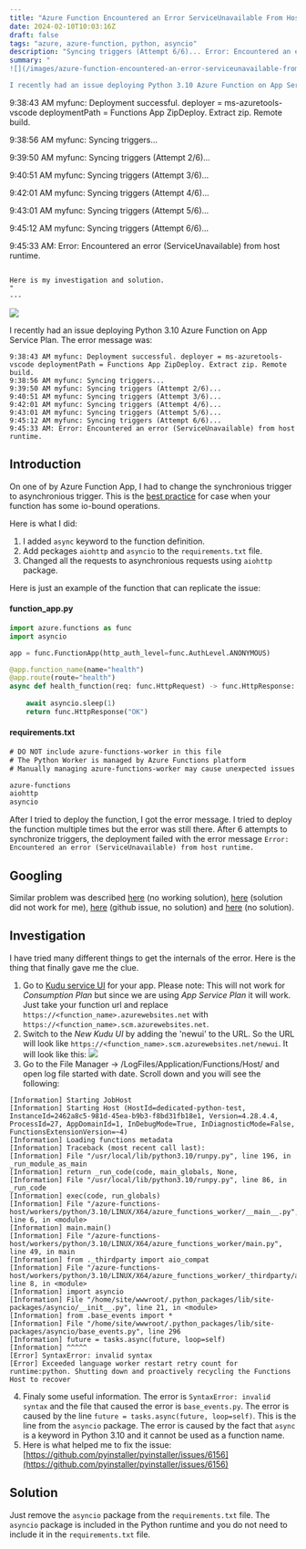 ```yaml
---
title: "Azure Function Encountered an Error ServiceUnavailable From Host Runtime"
date: 2024-02-10T10:03:16Z
draft: false
tags: "azure, azure-function, python, asyncio"
description: "Syncing triggers (Attempt 6/6)... Error: Encountered an error (ServiceUnavailable) from host runtime."
summary: "
![](/images/azure-function-encountered-an-error-serviceunavailable-from-host-runtime/logo.webp)

I recently had an issue deploying Python 3.10 Azure Function on App Service Plan. The error message was:

```

9:38:43 AM myfunc: Deployment successful. deployer = ms-azuretools-vscode deploymentPath = Functions App ZipDeploy. Extract zip. Remote build.

9:38:56 AM myfunc: Syncing triggers...

9:39:50 AM myfunc: Syncing triggers (Attempt 2/6)...

9:40:51 AM myfunc: Syncing triggers (Attempt 3/6)...

9:42:01 AM myfunc: Syncing triggers (Attempt 4/6)...

9:43:01 AM myfunc: Syncing triggers (Attempt 5/6)...

9:45:12 AM myfunc: Syncing triggers (Attempt 6/6)...

9:45:33 AM: Error: Encountered an error (ServiceUnavailable) from host runtime.

```

Here is my investigation and solution.
"
---
```


![](/images/azure-function-encountered-an-error-serviceunavailable-from-host-runtime/logo.webp)


I recently had an issue deploying Python 3.10 Azure Function on App Service Plan. The error message was:

```
9:38:43 AM myfunc: Deployment successful. deployer = ms-azuretools-vscode deploymentPath = Functions App ZipDeploy. Extract zip. Remote build.
9:38:56 AM myfunc: Syncing triggers...
9:39:50 AM myfunc: Syncing triggers (Attempt 2/6)...
9:40:51 AM myfunc: Syncing triggers (Attempt 3/6)...
9:42:01 AM myfunc: Syncing triggers (Attempt 4/6)...
9:43:01 AM myfunc: Syncing triggers (Attempt 5/6)...
9:45:12 AM myfunc: Syncing triggers (Attempt 6/6)...
9:45:33 AM: Error: Encountered an error (ServiceUnavailable) from host runtime.
```

## Introduction

On one of by Azure Function App, I had to change the synchronious trigger to asynchronious trigger. This is the [best practice](https://learn.microsoft.com/en-us/azure/azure-functions/python-scale-performance-reference) for case when your function has some io-bound operations.

Here is what I did:
1. I added `async` keyword to the function definition.
2. Add peckages `aiohttp` and `asyncio` to the `requirements.txt` file.
3. Changed all the requests to asynchronious requests using `aiohttp` package.

Here is just an example of the function that can replicate the issue:

#### function_app.py
```python
import azure.functions as func
import asyncio

app = func.FunctionApp(http_auth_level=func.AuthLevel.ANONYMOUS)

@app.function_name(name="health")
@app.route(route="health")
async def health_function(req: func.HttpRequest) -> func.HttpResponse:
    
    await asyncio.sleep(1)
    return func.HttpResponse("OK")
```

#### requirements.txt
```txt
# DO NOT include azure-functions-worker in this file
# The Python Worker is managed by Azure Functions platform
# Manually managing azure-functions-worker may cause unexpected issues

azure-functions
aiohttp
asyncio
```

After I tried to deploy the function, I got the error message. I tried to deploy the function multiple times but the error was still there.
After 6 attempts to synchronize triggers, the deployment failed with the error message `Error: Encountered an error (ServiceUnavailable) from host runtime.`

## Googling

Similar problem was described [here](https://hungchienhsiang.medium.com/error-encountered-an-error-serviceunavailable-from-host-runtime-9088cb63835c) (no working solution), [here](https://learn.microsoft.com/en-us/answers/questions/1398281/azure-function-app-error-encountered-an-error-(ser)) (solution did not work for me), [here](https://github.com/microsoft/azure-pipelines-tasks/issues/16942) (github issue, no solution) and [here](https://learn.microsoft.com/en-us/answers/questions/1275484/function-app-deployment-error) (no solution).

## Investigation

I have tried many different things to get the internals of the error. Here is the thing that finally gave me the clue.

1. Go to [Kudu service UI](https://learn.microsoft.com/en-us/azure/app-service/resources-kudu) for your app. Please note: This will not work for _Consumption Plan_ but since we are using _App Service Plan_ it will work. Just take your function url and replace `https://<function_name>.azurewebsites.net` with `https://<function_name>.scm.azurewebsites.net`.
2. Switch to the _New Kudu UI_ by adding the 'newui' to the URL. So the URL will look like `https://<function_name>.scm.azurewebsites.net/newui`.
   It will look like this:
   ![](/images/azure-function-encountered-an-error-serviceunavailable-from-host-runtime/kudu_new_ui.png)
3. Go to the File Manager -> /LogFiles/Application/Functions/Host/ and open log file started with date. Scroll down and you will see the following:

```text
[Information] Starting JobHost
[Information] Starting Host (HostId=dedicated-python-test, InstanceId=2462a8c5-981d-45ea-b9b3-f8bd31fb18e1, Version=4.28.4.4, ProcessId=27, AppDomainId=1, InDebugMode=True, InDiagnosticMode=False, FunctionsExtensionVersion=~4)
[Information] Loading functions metadata
[Information] Traceback (most recent call last):
[Information] File "/usr/local/lib/python3.10/runpy.py", line 196, in _run_module_as_main
[Information] return _run_code(code, main_globals, None,
[Information] File "/usr/local/lib/python3.10/runpy.py", line 86, in _run_code
[Information] exec(code, run_globals)
[Information] File "/azure-functions-host/workers/python/3.10/LINUX/X64/azure_functions_worker/__main__.py", line 6, in <module>
[Information] main.main()
[Information] File "/azure-functions-host/workers/python/3.10/LINUX/X64/azure_functions_worker/main.py", line 49, in main
[Information] from ._thirdparty import aio_compat
[Information] File "/azure-functions-host/workers/python/3.10/LINUX/X64/azure_functions_worker/_thirdparty/aio_compat.py", line 8, in <module>
[Information] import asyncio
[Information] File "/home/site/wwwroot/.python_packages/lib/site-packages/asyncio/__init__.py", line 21, in <module>
[Information] from .base_events import *
[Information] File "/home/site/wwwroot/.python_packages/lib/site-packages/asyncio/base_events.py", line 296
[Information] future = tasks.async(future, loop=self)
[Information] ^^^^^
[Error] SyntaxError: invalid syntax
[Error] Exceeded language worker restart retry count for runtime:python. Shutting down and proactively recycling the Functions Host to recover
```
4. Finaly some useful information. The error is `SyntaxError: invalid syntax` and the file that caused the error is `base_events.py`. The error is caused by the line `future = tasks.async(future, loop=self)`. This is the line from the `asyncio` package. The error is caused by the fact that `async` is a keyword in Python 3.10 and it cannot be used as a function name.
5. Here is what helped me to fix the issue: [https://github.com/pyinstaller/pyinstaller/issues/6156](https://github.com/pyinstaller/pyinstaller/issues/6156)

## Solution
Just remove the `asyncio` package from the `requirements.txt` file. The `asyncio` package is included in the Python runtime and you do not need to include it in the `requirements.txt` file.